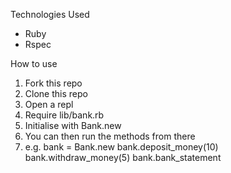 Technologies Used

* Ruby
* Rspec

How to use

1) Fork this repo
2) Clone this repo
3) Open a repl
4) Require lib/bank.rb
5) Initialise with Bank.new
6) You can then run the methods from there
7) e.g. bank = Bank.new
        bank.deposit_money(10)
        bank.withdraw_money(5)
        bank.bank_statement
